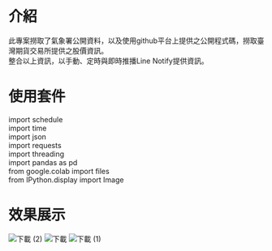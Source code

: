# 介紹
此專案撈取了氣象署公開資料，以及使用github平台上提供之公開程式碼，撈取臺灣期貨交易所提供之股價資訊。  
整合以上資訊，以手動、定時與即時推播Line Notify提供資訊。  

# 使用套件
import schedule  
import time  
import json  
import requests  
import threading  
import pandas as pd  
from google.colab import files  
from IPython.display import Image  

# 效果展示
![下載 (2)](https://github.com/cj20200112/Web-crawler/assets/166897672/3fb0f471-2e7d-40d6-9482-1050e0ece166)
![下載](https://github.com/cj20200112/Web-crawler/assets/166897672/2a170c09-9462-49ea-966b-19dcd2d85684)
![下載 (1)](https://github.com/cj20200112/Web-crawler/assets/166897672/7707d121-3d40-45ce-a4d6-4881ca720881)
